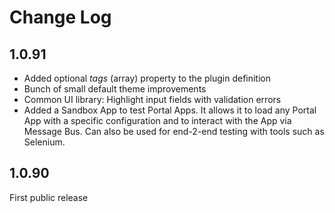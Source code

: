 
# Change Log

## 1.0.91

 * Added optional _tags_ (array) property to the plugin definition 
 * Bunch of small default theme improvements
 * Common UI library: Highlight input fields with validation errors
 * Added a Sandbox App to test Portal Apps. It allows it to load any Portal App with a specific configuration and to interact with the App
   via Message Bus. Can also be used for end-2-end testing with tools such as Selenium.

## 1.0.90

First public release
